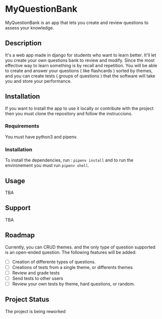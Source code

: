 # MyQuestionBank
MyQuestionBank is an app that lets you create and review questions to assess your knowledge.
## Description
It's a web app made in django for students who want to learn better. It'll let you create your own questions bank to review and modify. Since the most effective way to learn something is by recall and repetition.
You will be able to create and answer your questions ( like flashcards ) sorted by themes, and you can create tests ( groups of questions ) that the software will take you and store your performance.
## Installation
If you want to install the app to use it locally or contribute with the project then you must clone the repository and follow the instruccions.
### Requirements
You must have python3 and pipenv.
### Installation
To install the dependencies, run : `pipenv install` and to run the environement you must run `pipenv shell`.
## Usage
TBA
## Support
TBA
## Roadmap
Currently, you can CRUD themes. and the only type of question supported is an open-ended question.
The following features will be added:
- [ ] Creation of differente types of questions.
- [ ] Creations of tests from a single theme, or differents themes
- [ ] Review and grade tests
- [ ] Send tests to other users
- [ ] Review your own tests by theme, hard questions, or random.
## Project Status
The project is being reworked
